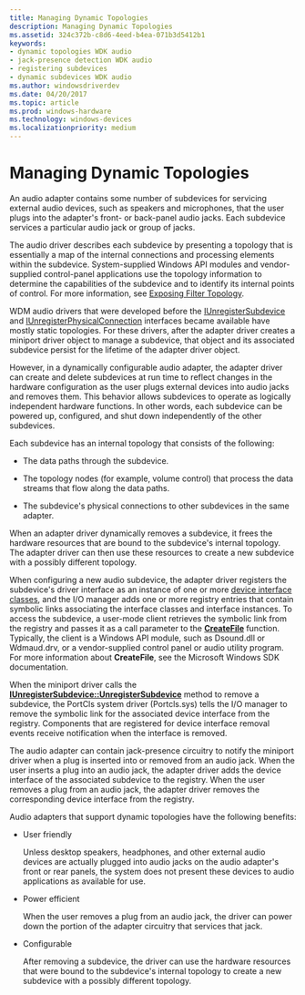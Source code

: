```yaml
---
title: Managing Dynamic Topologies
description: Managing Dynamic Topologies
ms.assetid: 324c372b-c8d6-4eed-b4ea-071b3d5412b1
keywords:
- dynamic topologies WDK audio
- jack-presence detection WDK audio
- registering subdevices
- dynamic subdevices WDK audio
ms.author: windowsdriverdev
ms.date: 04/20/2017
ms.topic: article
ms.prod: windows-hardware
ms.technology: windows-devices
ms.localizationpriority: medium
---
```


# Managing Dynamic Topologies


An audio adapter contains some number of subdevices for servicing external audio devices, such as speakers and microphones, that the user plugs into the adapter's front- or back-panel audio jacks. Each subdevice services a particular audio jack or group of jacks.

The audio driver describes each subdevice by presenting a topology that is essentially a map of the internal connections and processing elements within the subdevice. System-supplied Windows API modules and vendor-supplied control-panel applications use the topology information to determine the capabilities of the subdevice and to identify its internal points of control. For more information, see [Exposing Filter Topology](exposing-filter-topology.md).

WDM audio drivers that were developed before the [IUnregisterSubdevice](https://msdn.microsoft.com/library/windows/hardware/ff537030) and [IUnregisterPhysicalConnection](https://msdn.microsoft.com/library/windows/hardware/ff537022) interfaces became available have mostly static topologies. For these drivers, after the adapter driver creates a miniport driver object to manage a subdevice, that object and its associated subdevice persist for the lifetime of the adapter driver object.

However, in a dynamically configurable audio adapter, the adapter driver can create and delete subdevices at run time to reflect changes in the hardware configuration as the user plugs external devices into audio jacks and removes them. This behavior allows subdevices to operate as logically independent hardware functions. In other words, each subdevice can be powered up, configured, and shut down independently of the other subdevices.

Each subdevice has an internal topology that consists of the following:

-   The data paths through the subdevice.

-   The topology nodes (for example, volume control) that process the data streams that flow along the data paths.

-   The subdevice's physical connections to other subdevices in the same adapter.

When an adapter driver dynamically removes a subdevice, it frees the hardware resources that are bound to the subdevice's internal topology. The adapter driver can then use these resources to create a new subdevice with a possibly different topology.

When configuring a new audio subdevice, the adapter driver registers the subdevice's driver interface as an instance of one or more [device interface classes](https://msdn.microsoft.com/library/windows/hardware/ff541339), and the I/O manager adds one or more registry entries that contain symbolic links associating the interface classes and interface instances. To access the subdevice, a user-mode client retrieves the symbolic link from the registry and passes it as a call parameter to the [**CreateFile**](https://msdn.microsoft.com/library/windows/desktop/aa363858) function. Typically, the client is a Windows API module, such as Dsound.dll or Wdmaud.drv, or a vendor-supplied control panel or audio utility program. For more information about **CreateFile**, see the Microsoft Windows SDK documentation.

When the miniport driver calls the [**IUnregisterSubdevice::UnregisterSubdevice**](https://msdn.microsoft.com/library/windows/hardware/ff537032) method to remove a subdevice, the PortCls system driver (Portcls.sys) tells the I/O manager to remove the symbolic link for the associated device interface from the registry. Components that are registered for device interface removal events receive notification when the interface is removed.

The audio adapter can contain jack-presence circuitry to notify the miniport driver when a plug is inserted into or removed from an audio jack. When the user inserts a plug into an audio jack, the adapter driver adds the device interface of the associated subdevice to the registry. When the user removes a plug from an audio jack, the adapter driver removes the corresponding device interface from the registry.

Audio adapters that support dynamic topologies have the following benefits:

-   User friendly

    Unless desktop speakers, headphones, and other external audio devices are actually plugged into audio jacks on the audio adapter's front or rear panels, the system does not present these devices to audio applications as available for use.

-   Power efficient

    When the user removes a plug from an audio jack, the driver can power down the portion of the adapter circuitry that services that jack.

-   Configurable

    After removing a subdevice, the driver can use the hardware resources that were bound to the subdevice's internal topology to create a new subdevice with a possibly different topology.

 

 




